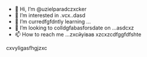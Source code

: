- 👋 Hi, I’m @uzielparadczxcker
- 👀 I’m interested in .vcx..dasd
- 🌱 I’m curredfgfdntly learning ...
- 💞️ I’m looking to colldgfabasforsdate on ...asdcxz
- 📫 How to reach me ...zxcйуівав
xzcxzcdfggfdfshte
<!---gfdxcv
uzielparker/uzielparker is acxz ✨ specialcv ✨ repository because its `README.md` (this file) appears on your GitHub profile.
You can click the Preview link to take a look at your changes.
--->
cxvyligasfhgjzxc
